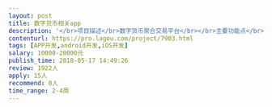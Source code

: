 ```yaml
---                
layout: post       
title: 数字货币相关app           
description: '</br>项目描述</br>数字货币聚合交易平台</br></br>主要功能点</br>1.对接交易所api，跨平台交易</br>2.交易所，钱包等账户数字资产统计分析</br>3.市场数据分析</br>4.以上可按优先级三选一</br></br>可参考产品</br>MyToken，Aicoon，比特易</br></br>人员要求</br>1.了解数字货币市场，玩过数字货币</br>2.优秀的架构，代码编写能力</br>3.优秀的沟通能力与协作精神</br>4.有创业想法和创业素质更佳</br></br>附：正在找技术合伙人，技术团队入股均可。</br>'     
contenturl: https://pro.lagou.com/project/7903.html      
tags: [APP开发,android开发,iOS开发]            
salary: 10000-20000元          
publish_time: 2018-05-17 14:49:26         
review: 1922人                   
apply: 15人                   
recommend: 0人                   
time_range: 2-4周              
---                 
```

